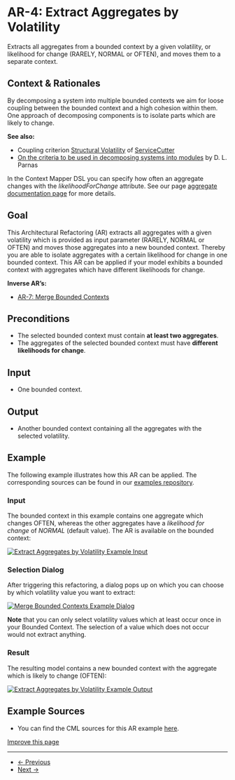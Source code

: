 
# AR-4: Extract Aggregates by Volatility

Extracts all aggregates from a bounded context by a given volatility, or likelihood for change
(RARELY, NORMAL or OFTEN), and moves them to a separate context.

## Context & Rationales

By decomposing a system into multiple bounded contexts we aim for loose coupling between the bounded context and a high cohesion
within them. One approach of decomposing components is to isolate parts which are likely to change.

**See also:**

* Coupling criterion [Structural Volatility](https://github.com/ServiceCutter/ServiceCutter/wiki/CC-4-Structural-Volatility) of [ServiceCutter](https://servicecutter.github.io/)
* [On the criteria to be used in decomposing systems into modules](https://dl.acm.org/citation.cfm?id=361623) by D. L. Parnas

In the Context Mapper DSL you can specify how often an aggregate changes with the *likelihoodForChange* attribute.
See our page [aggregate documentation page](/docs/aggregate/#likelihood-for-change) for more
details.

## Goal

This Architectural Refactoring (AR) extracts all aggregates with a given volatility which is provided as input parameter
(RARELY, NORMAL or OFTEN) and moves those aggregates into a new bounded context. Thereby you are able to isolate aggregates with
a certain likelihood for change in one bounded context. This AR can be applied if your model exhibits a bounded context with
aggregates which have different likelihoods for change.

**Inverse AR’s:**

* [AR-7: Merge Bounded Contexts](/docs/ar-merge-bounded-contexts/)

## Preconditions

* The selected bounded context must contain **at least two aggregates**.
* The aggregates of the selected bounded context must have **different likelihoods for change**.

## Input

* One bounded context.

## Output

* Another bounded context containing all the aggregates with the selected volatility.

## Example

The following example illustrates how this AR can be applied. The corresponding sources can be found in our
[examples repository](https://github.com/ContextMapper/context-mapper-examples/tree/master/src/main/cml/architectural-refactorings).

### Input

The bounded context in this example contains one aggregate which changes OFTEN, whereas the other aggregates have a *likelihood for change*
of *NORMAL* (default value). The AR is available on the bounded context:

[![Extract Aggregates by Volatility Example Input](/img/extract-aggregates-by-volatility-input.png)](/img/extract-aggregates-by-volatility-input.png)

### Selection Dialog

After triggering this refactoring, a dialog pops up on which you can choose by which volatility value you want to extract:

[![Merge Bounded Contexts Example Dialog](/img/extract-aggregates-by-volatility-dialog.png)](/img/extract-aggregates-by-volatility-dialog.png)

**Note** that you can only select volatility values which at least occur once in your Bounded Context. The selection of
a value which does not occur would not extract anything.

### Result

The resulting model contains a new bounded context with the aggregate which is likely to change (OFTEN):

[![Extract Aggregates by Volatility Example Output](/img/extract-aggregates-by-volatility-output.png)](/img/extract-aggregates-by-volatility-output.png)

## Example Sources

* You can find the CML sources for this AR example
  [here](https://github.com/ContextMapper/context-mapper-examples/tree/master/src/main/cml/architectural-refactorings/AR-4-Extract-Aggregates-by-Volatility).

[Improve this page](https://github.com/ContextMapper/contextmapper.github.io/blob/master/_docs/architectural-refactorings/ar-extract-aggregates-by-volatility.md)

---

* [← Previous](/docs/ar-split-bounded-context-by-owners/)
* [Next →](/docs/ar-extract-aggregates-by-cohesion/)

